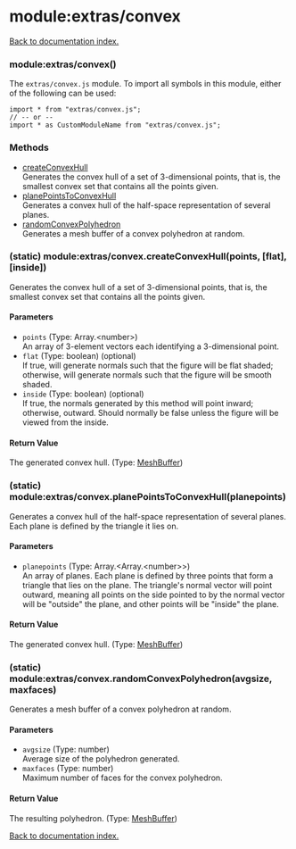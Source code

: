 # module:extras/convex

[Back to documentation index.](index.md)

<a name='extras_convex'></a>
### module:extras/convex()

The <code>extras/convex.js</code> module.
To import all symbols in this module, either of the following can be used:

    import * from "extras/convex.js";
    // -- or --
    import * as CustomModuleName from "extras/convex.js";

### Methods

* [createConvexHull](#extras_convex.createConvexHull)<br>Generates the convex hull of a set of 3-dimensional points, that is, the smallest convex set
that contains all the points given.
* [planePointsToConvexHull](#extras_convex.planePointsToConvexHull)<br>Generates a convex hull of the half-space representation
of several planes.
* [randomConvexPolyhedron](#extras_convex.randomConvexPolyhedron)<br>Generates a mesh buffer of a convex polyhedron at random.

<a name='extras_convex.createConvexHull'></a>
### (static) module:extras/convex.createConvexHull(points, [flat], [inside])

Generates the convex hull of a set of 3-dimensional points, that is, the smallest convex set
that contains all the points given.

#### Parameters

* `points` (Type: Array.&lt;number>)<br>An array of 3-element vectors each identifying a 3-dimensional point.
* `flat` (Type: boolean) (optional)<br>If true, will generate normals such that the figure will be flat shaded; otherwise, will generate normals such that the figure will be smooth shaded.
* `inside` (Type: boolean) (optional)<br>If true, the normals generated by this method will point inward; otherwise, outward. Should normally be false unless the figure will be viewed from the inside.

#### Return Value

The generated convex hull. (Type: <a href="MeshBuffer.md">MeshBuffer</a>)

<a name='extras_convex.planePointsToConvexHull'></a>
### (static) module:extras/convex.planePointsToConvexHull(planepoints)

Generates a convex hull of the half-space representation
of several planes. Each plane is defined by the triangle it lies on.

#### Parameters

* `planepoints` (Type: Array.&lt;Array.&lt;number>>)<br>An array of planes. Each plane is defined by three points that form a triangle that lies on the plane. The triangle's normal vector will point outward, meaning all points on the side pointed to by the normal vector will be "outside" the plane, and other points will be "inside" the plane.

#### Return Value

The generated convex hull. (Type: <a href="MeshBuffer.md">MeshBuffer</a>)

<a name='extras_convex.randomConvexPolyhedron'></a>
### (static) module:extras/convex.randomConvexPolyhedron(avgsize, maxfaces)

Generates a mesh buffer of a convex polyhedron at random.

#### Parameters

* `avgsize` (Type: number)<br>Average size of the polyhedron generated.
* `maxfaces` (Type: number)<br>Maximum number of faces for the convex polyhedron.

#### Return Value

The resulting polyhedron. (Type: <a href="MeshBuffer.md">MeshBuffer</a>)

[Back to documentation index.](index.md)
